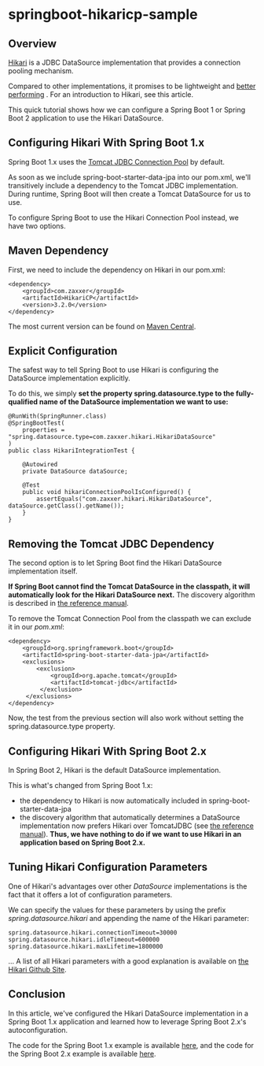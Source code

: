 # springboot-hikaricp-sample
## Overview
[Hikari](https://github.com/brettwooldridge/HikariCP) is a JDBC DataSource implementation that provides a connection pooling mechanism.

Compared to other implementations, it promises to be lightweight and [better performing](https://github.com/brettwooldridge/HikariCP#jmh-benchmarks-checkered_flag) . For an introduction to Hikari, see this article.

This quick tutorial shows how we can configure a Spring Boot 1 or Spring Boot 2 application to use the Hikari DataSource.

## Configuring Hikari With Spring Boot 1.x
Spring Boot 1.x uses the [Tomcat JDBC Connection Pool](https://tomcat.apache.org/tomcat-8.5-doc/jdbc-pool.html) by default.

As soon as we include spring-boot-starter-data-jpa into our pom.xml, we'll transitively include a dependency to the Tomcat JDBC implementation. During runtime, Spring Boot will then create a Tomcat DataSource for us to use.

To configure Spring Boot to use the Hikari Connection Pool instead, we have two options.

## Maven Dependency
First, we need to include the dependency on Hikari in our pom.xml:

```
<dependency>
    <groupId>com.zaxxer</groupId>
    <artifactId>HikariCP</artifactId>
    <version>3.2.0</version>
</dependency>
```
The most current version can be found on [Maven Central](https://search.maven.org/classic/#search%7Cgav%7C1%7Cg%3A%22com.zaxxer%22%20AND%20a%3A%22HikariCP%22).

## Explicit Configuration
The safest way to tell Spring Boot to use Hikari is configuring the DataSource implementation explicitly.

To do this, we simply **set the property spring.datasource.type to the fully-qualified name of the DataSource implementation we want to use:**
```
@RunWith(SpringRunner.class)
@SpringBootTest(
    properties = "spring.datasource.type=com.zaxxer.hikari.HikariDataSource"
)
public class HikariIntegrationTest {
 
    @Autowired
    private DataSource dataSource;
 
    @Test
    public void hikariConnectionPoolIsConfigured() {
        assertEquals("com.zaxxer.hikari.HikariDataSource", dataSource.getClass().getName());
    }
}
```

## Removing the Tomcat JDBC Dependency
The second option is to let Spring Boot find the Hikari DataSource implementation itself.

**If Spring Boot cannot find the Tomcat DataSource in the classpath, it will automatically look for the Hikari DataSource next.** The discovery algorithm is described in [the reference manual](https://docs.spring.io/spring-boot/docs/1.5.15.RELEASE/reference/htmlsingle/#boot-features-connect-to-production-database).

To remove the Tomcat Connection Pool from the classpath we can exclude it in our *pom.xml*:
```
<dependency>
    <groupId>org.springframework.boot</groupId>
    <artifactId>spring-boot-starter-data-jpa</artifactId>
    <exclusions>
        <exclusion>
            <groupId>org.apache.tomcat</groupId>
            <artifactId>tomcat-jdbc</artifactId>
         </exclusion>
     </exclusions>
</dependency>
```
Now, the test from the previous section will also work without setting the spring.datasource.type property.

## Configuring Hikari With Spring Boot 2.x
In Spring Boot 2, Hikari is the default DataSource implementation.

This is what's changed from Spring Boot 1.x:

- the dependency to Hikari is now automatically included in spring-boot-starter-data-jpa
- the discovery algorithm that automatically determines a DataSource implementation now prefers Hikari over TomcatJDBC (see [the reference manual](https://docs.spring.io/spring-boot/docs/2.2.5.RELEASE/reference/htmlsingle/)).
**Thus, we have nothing to do if we want to use Hikari in an application based on Spring Boot 2.x.**

## Tuning Hikari Configuration Parameters

One of Hikari's advantages over other *DataSource* implementations is the fact that it offers a lot of configuration parameters.

We can specify the values for these parameters by using the prefix *spring.datasource.hikari* and appending the name of the Hikari parameter:
```
spring.datasource.hikari.connectionTimeout=30000
spring.datasource.hikari.idleTimeout=600000
spring.datasource.hikari.maxLifetime=1800000
```
...
A list of all Hikari parameters with a good explanation is available on [the Hikari Github Site](https://github.com/brettwooldridge/HikariCP#configuration-knobs-baby).

## Conclusion
In this article, we've configured the Hikari DataSource implementation in a Spring Boot 1.x application and learned how to leverage Spring Boot 2.x's autoconfiguration.

The code for the Spring Boot 1.x example is available [here](https://github.com/eugenp/tutorials/tree/master/spring-4), and the code for the Spring Boot 2.x example is available [here](https://github.com/eugenp/tutorials/tree/master/spring-5).
